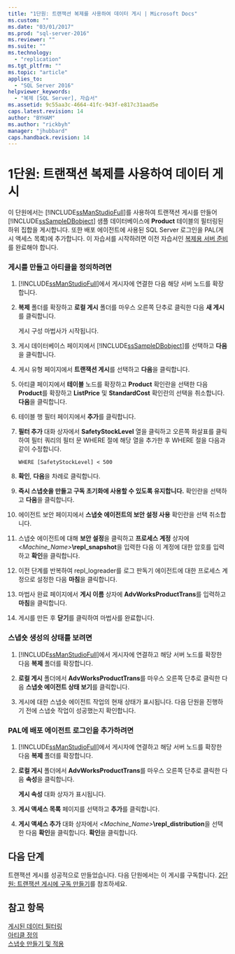 ```yaml
---
title: "1단원: 트랜잭션 복제를 사용하여 데이터 게시 | Microsoft Docs"
ms.custom: ""
ms.date: "03/01/2017"
ms.prod: "sql-server-2016"
ms.reviewer: ""
ms.suite: ""
ms.technology: 
  - "replication"
ms.tgt_pltfrm: ""
ms.topic: "article"
applies_to: 
  - "SQL Server 2016"
helpviewer_keywords: 
  - "복제 [SQL Server], 자습서"
ms.assetid: 9c55aa3c-4664-41fc-943f-e817c31aad5e
caps.latest.revision: 14
author: "BYHAM"
ms.author: "rickbyh"
manager: "jhubbard"
caps.handback.revision: 14
---
```

# 1단원: 트랜잭션 복제를 사용하여 데이터 게시
이 단원에서는 [!INCLUDE[ssManStudioFull](../../includes/ssmanstudiofull-md.md)]를 사용하여 트랜잭션 게시를 만들어 [!INCLUDE[ssSampleDBobject](../../includes/sssampledbobject-md.md)] 샘플 데이터베이스에 **Product** 테이블의 필터링된 하위 집합을 게시합니다. 또한 배포 에이전트에 사용된 SQL Server 로그인을 PAL(게시 액세스 목록)에 추가합니다. 이 자습서를 시작하려면 이전 자습서인 [복제용 서버 준비](../../relational-databases/replication/tutorial-preparing-the-server-for-replication.md)를 완료해야 합니다.  
  
### 게시를 만들고 아티클을 정의하려면  
  
1.  [!INCLUDE[ssManStudioFull](../../includes/ssmanstudiofull-md.md)]에서 게시자에 연결한 다음 해당 서버 노드를 확장합니다.  
  
2.  **복제** 폴더를 확장하고 **로컬 게시** 폴더를 마우스 오른쪽 단추로 클릭한 다음 **새 게시**를 클릭합니다.  
  
    게시 구성 마법사가 시작됩니다.  
  
3.  게시 데이터베이스 페이지에서 [!INCLUDE[ssSampleDBobject](../../includes/sssampledbobject-md.md)]를 선택하고 **다음**을 클릭합니다.  
  
4.  게시 유형 페이지에서 **트랜잭션 게시**를 선택하고 **다음**을 클릭합니다.  
  
5.  아티클 페이지에서 **테이블** 노드를 확장하고 **Product** 확인란을 선택한 다음 **Product**를 확장하고 **ListPrice** 및 **StandardCost** 확인란의 선택을 취소합니다. **다음**을 클릭합니다.  
  
6.  테이블 행 필터 페이지에서 **추가**를 클릭합니다.  
  
7.  **필터 추가** 대화 상자에서 **SafetyStockLevel** 열을 클릭하고 오른쪽 화살표를 클릭하여 필터 쿼리의 필터 문 WHERE 절에 해당 열을 추가한 후 WHERE 절을 다음과 같이 수정합니다.  
  
    ```  
    WHERE [SafetyStockLevel] < 500  
    ```  
  
8.  **확인**, **다음**을 차례로 클릭합니다.  
  
9. **즉시 스냅숏을 만들고 구독 초기화에 사용할 수 있도록 유지합니다.** 확인란을 선택하고 **다음**을 클릭합니다.  
  
10. 에이전트 보안 페이지에서 **스냅숏 에이전트의 보안 설정 사용** 확인란을 선택 취소합니다.  
  
11. 스냅숏 에이전트에 대해 **보안 설정**을 클릭하고 **프로세스 계정** 상자에 \<*Machine_Name>***\repl_snapshot**을 입력한 다음 이 계정에 대한 암호를 입력하고 **확인**을 클릭합니다.  
  
12. 이전 단계를 반복하여 repl_logreader를 로그 판독기 에이전트에 대한 프로세스 계정으로 설정한 다음 **마침**을 클릭합니다.  
  
13. 마법사 완료 페이지에서 **게시 이름** 상자에 **AdvWorksProductTrans**를 입력하고 **마침**을 클릭합니다.  
  
14. 게시를 만든 후 **닫기**를 클릭하여 마법사를 완료합니다.  
  
### 스냅숏 생성의 상태를 보려면  
  
1.  [!INCLUDE[ssManStudioFull](../../includes/ssmanstudiofull-md.md)]에서 게시자에 연결하고 해당 서버 노드를 확장한 다음 **복제** 폴더를 확장합니다.  
  
2.  **로컬 게시** 폴더에서 **AdvWorksProductTrans**를 마우스 오른쪽 단추로 클릭한 다음 **스냅숏 에이전트 상태 보기**를 클릭합니다.  
  
3.  게시에 대한 스냅숏 에이전트 작업의 현재 상태가 표시됩니다. 다음 단원을 진행하기 전에 스냅숏 작업이 성공했는지 확인합니다.  
  
### PAL에 배포 에이전트 로그인을 추가하려면  
  
1.  [!INCLUDE[ssManStudioFull](../../includes/ssmanstudiofull-md.md)]에서 게시자에 연결하고 해당 서버 노드를 확장한 다음 **복제** 폴더를 확장합니다.  
  
2.  **로컬 게시** 폴더에서 **AdvWorksProductTrans**를 마우스 오른쪽 단추로 클릭한 다음 **속성**을 클릭합니다.  
  
    **게시 속성** 대화 상자가 표시됩니다.  
  
3.  **게시 액세스 목록** 페이지를 선택하고 **추가**를 클릭합니다.  
  
4.  **게시 액세스 추가** 대화 상자에서 *<Machine_Name>***\repl_distribution**을 선택한 다음 **확인**을 클릭합니다. **확인**을 클릭합니다.  
  
## 다음 단계  
트랜잭션 게시를 성공적으로 만들었습니다. 다음 단원에서는 이 게시를 구독합니다. [2단원: 트랜잭션 게시에 구독 만들기](../../relational-databases/replication/lesson-2-creating-a-subscription-to-the-transactional-publication.md)를 참조하세요.  
  
## 참고 항목  
[게시된 데이터 필터링](../../relational-databases/replication/publish/filter-published-data.md)  
[아티클 정의](../../relational-databases/replication/publish/define-an-article.md)  
[스냅숏 만들기 및 적용](../../relational-databases/replication/create-and-apply-the-snapshot.md)  
  
  
  
